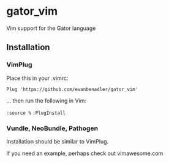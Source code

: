 # gator_vim
Vim support for the Gator language

## Installation

### VimPlug

Place this in your .vimrc:

`Plug 'https://github.com/evanbenadler/gator_vim'`

… then run the following in Vim:

`:source %`
`:PlugInstall`

### Vundle, NeoBundle, Pathogen

Installation should be similar to VimPlug.

If you need an example, perhaps check out vimawesome.com
